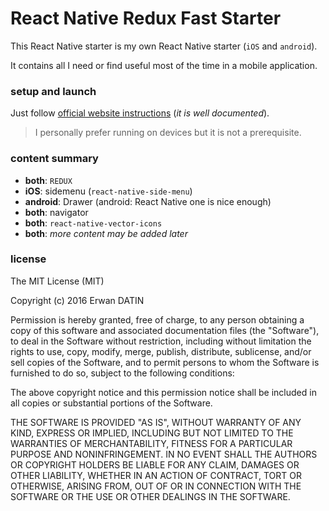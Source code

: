 React Native Redux Fast Starter
====

This React Native starter is my own React Native starter (`iOS` and `android`).

It contains all I need or find useful most of the time in a mobile application.

### setup and launch

Just follow [official website instructions](https://facebook.github.io/react-native/docs/getting-started.html) (*it is well documented*).

> I personally prefer running on devices but it is not a prerequisite.


### content summary

- **both**: `REDUX`
- **iOS**: sidemenu (`react-native-side-menu`)
- **android**: Drawer (android: React Native one is nice enough)
- **both**: navigator
- **both**: `react-native-vector-icons`
- **both**: *more content may be added later*


### license

The MIT License (MIT)

Copyright (c) 2016 Erwan DATIN

Permission is hereby granted, free of charge, to any person obtaining a copy of this software and associated documentation files (the "Software"), to deal in the Software without restriction, including without limitation the rights to use, copy, modify, merge, publish, distribute, sublicense, and/or sell copies of the Software, and to permit persons to whom the Software is furnished to do so, subject to the following conditions:

The above copyright notice and this permission notice shall be included in all copies or substantial portions of the Software.

THE SOFTWARE IS PROVIDED "AS IS", WITHOUT WARRANTY OF ANY KIND, EXPRESS OR IMPLIED, INCLUDING BUT NOT LIMITED TO THE WARRANTIES OF MERCHANTABILITY, FITNESS FOR A PARTICULAR PURPOSE AND NONINFRINGEMENT. IN NO EVENT SHALL THE AUTHORS OR COPYRIGHT HOLDERS BE LIABLE FOR ANY CLAIM, DAMAGES OR OTHER LIABILITY, WHETHER IN AN ACTION OF CONTRACT, TORT OR OTHERWISE, ARISING FROM, OUT OF OR IN CONNECTION WITH THE SOFTWARE OR THE USE OR OTHER DEALINGS IN THE SOFTWARE.
